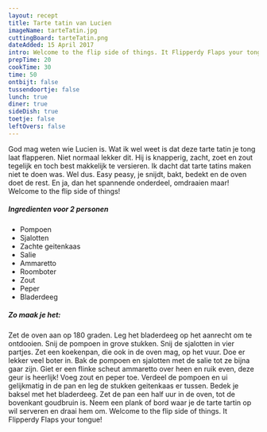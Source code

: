 ```yaml
---
layout: recept
title: Tarte tatin van Lucien
imageName: tarteTatin.jpg
cuttingBoard: tarteTatin.png
dateAdded: 15 April 2017
intro: Welcome to the flip side of things. It Flipperdy Flaps your tongue!
prepTime: 20
cookTime: 30
time: 50
ontbijt: false
tussendoortje: false
lunch: true
diner: true
sideDish: true
toetje: false
leftOvers: false
---
```


God mag weten wie Lucien is. Wat ik wel weet is dat deze tarte tatin je tong laat flapperen. Niet normaal lekker dit. Hij is knapperig, zacht, zoet en zout tegelijk en toch best makkelijk te versieren. Ik dacht dat tarte tatins maken niet te doen was. Wel dus. Easy peasy, je snijdt, bakt, bedekt en de oven doet de rest. En ja, dan het spannende onderdeel, omdraaien maar! Welcome to the flip side of things!

##### Ingredienten voor <span class="personen">2</span> personen
* Pompoen
* Sjalotten
* Zachte geitenkaas
* Salie
* Ammaretto
* Roomboter
* Zout
* Peper
* Bladerdeeg

##### Zo maak je het:
Zet de oven aan op 180 graden.
Leg het bladerdeeg op het aanrecht om te ontdooien.
Snij de pompoen in grove stukken.
Snij de sjalotten in vier partjes.
Zet een koekenpan, die ook in de oven mag, op het vuur. Doe er lekker veel boter in. Bak de pompoen en sjalotten met de salie tot ze bijna gaar zijn. Giet er een flinke scheut ammaretto over heen en ruik even, deze geur is heerlijk! Voeg zout en peper toe. Verdeel de pompoen en ui gelijkmatig in de pan en leg de stukken geitenkaas er tussen.
Bedek je baksel met het bladerdeeg.
Zet de pan een half uur in de oven, tot de bovenkant goudbruin is.
Neem een plank of bord waar je de tarte tartin op wil serveren en draai hem om. Welcome to the flip side of things. It Flipperdy Flaps your tongue!
